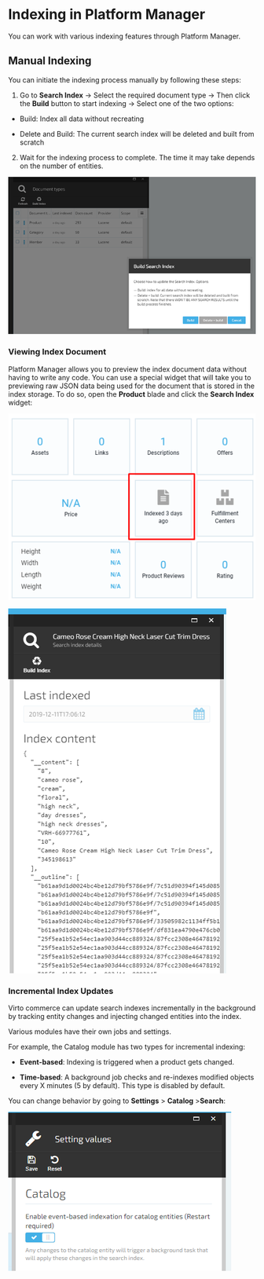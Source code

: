 ﻿
# Indexing in Platform Manager
You can work with various indexing features through Platform Manager.

## Manual Indexing

You can initiate the indexing process manually by following these steps:

1. Go to **Search Index** → Select the required document type -> Then click the **Build** button to start indexing → Select one of the two options:

* Build: Index all data without recreating

* Delete and Build: The current search index will be deleted and built from scratch

2. Wait for the indexing process to complete. The time it may take depends on the number of entities.

![Manual indexing](media/02-manual-indexing.png)

### Viewing Index Document

Platform Manager allows you to preview the index document data without having to write any code. You can use a special widget that will take you to previewing raw JSON data being used for the document that is stored in the index storage. To do so, open the **Product** blade and click the **Search Index** widget:

![Locating index document](media/03-locating-index-document.png)

![Viewing index document](media/04-viewing-index-document.png)

### Incremental Index Updates

Virto commerce can update search indexes incrementally in the background by tracking entity changes and injecting changed entities into the index.

Various modules have their own jobs and settings.

For example, the Catalog module has two types for incremental indexing:

+ **Event-based**: Indexing is triggered when a product gets changed.
    
+ **Time-based**: A background job checks and re-indexes modified objects every X minutes (5 by default). This type is disabled by default.
    
You can change behavior by going to **Settings** > **Catalog** >**Search**:

![Enabling event-based indexing](media/05-enabling-event-based-indexing.png)
